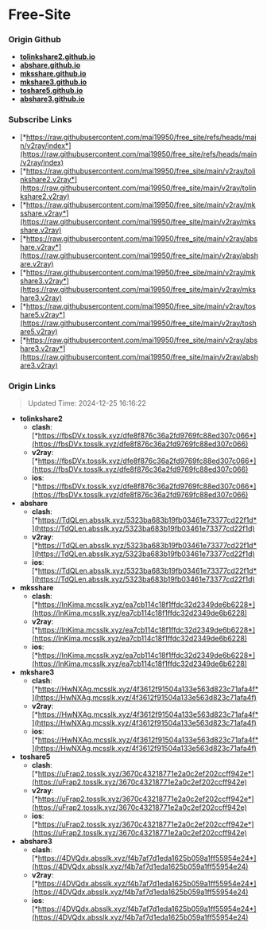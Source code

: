 # Free-Site

### Origin Github

- [**tolinkshare2.github.io**](https://github.com/tolinkshare2/tolinkshare2.github.io)
- [**abshare.github.io**](https://github.com/abshare/abshare.github.io)
- [**mksshare.github.io**](https://github.com/mksshare/mksshare.github.io)
- [**mkshare3.github.io**](https://github.com/mkshare3/mkshare3.github.io)
- [**toshare5.github.io**](https://github.com/toshare5/toshare5.github.io)
- [**abshare3.github.io**](https://github.com/abshare3/abshare3.github.io)

### Subscribe Links

- [*https://raw.githubusercontent.com/mai19950/free_site/refs/heads/main/v2ray/index*](https://raw.githubusercontent.com/mai19950/free_site/refs/heads/main/v2ray/index)
- [*https://raw.githubusercontent.com/mai19950/free_site/main/v2ray/tolinkshare2.v2ray*](https://raw.githubusercontent.com/mai19950/free_site/main/v2ray/tolinkshare2.v2ray)
- [*https://raw.githubusercontent.com/mai19950/free_site/main/v2ray/mksshare.v2ray*](https://raw.githubusercontent.com/mai19950/free_site/main/v2ray/mksshare.v2ray)
- [*https://raw.githubusercontent.com/mai19950/free_site/main/v2ray/abshare.v2ray*](https://raw.githubusercontent.com/mai19950/free_site/main/v2ray/abshare.v2ray)
- [*https://raw.githubusercontent.com/mai19950/free_site/main/v2ray/mkshare3.v2ray*](https://raw.githubusercontent.com/mai19950/free_site/main/v2ray/mkshare3.v2ray)
- [*https://raw.githubusercontent.com/mai19950/free_site/main/v2ray/toshare5.v2ray*](https://raw.githubusercontent.com/mai19950/free_site/main/v2ray/toshare5.v2ray)
- [*https://raw.githubusercontent.com/mai19950/free_site/main/v2ray/abshare3.v2ray*](https://raw.githubusercontent.com/mai19950/free_site/main/v2ray/abshare3.v2ray)

### Origin Links

> Updated Time: 2024-12-25 16:16:22

- **tolinkshare2**
  - **clash**: [*https://fbsDVx.tosslk.xyz/dfe8f876c36a2fd9769fc88ed307c066*](https://fbsDVx.tosslk.xyz/dfe8f876c36a2fd9769fc88ed307c066)
  - **v2ray**: [*https://fbsDVx.tosslk.xyz/dfe8f876c36a2fd9769fc88ed307c066*](https://fbsDVx.tosslk.xyz/dfe8f876c36a2fd9769fc88ed307c066)
  - **ios**: [*https://fbsDVx.tosslk.xyz/dfe8f876c36a2fd9769fc88ed307c066*](https://fbsDVx.tosslk.xyz/dfe8f876c36a2fd9769fc88ed307c066)
- **abshare**
  - **clash**: [*https://TdQLen.absslk.xyz/5323ba683b19fb03461e73377cd22f1d*](https://TdQLen.absslk.xyz/5323ba683b19fb03461e73377cd22f1d)
  - **v2ray**: [*https://TdQLen.absslk.xyz/5323ba683b19fb03461e73377cd22f1d*](https://TdQLen.absslk.xyz/5323ba683b19fb03461e73377cd22f1d)
  - **ios**: [*https://TdQLen.absslk.xyz/5323ba683b19fb03461e73377cd22f1d*](https://TdQLen.absslk.xyz/5323ba683b19fb03461e73377cd22f1d)
- **mksshare**
  - **clash**: [*https://InKima.mcsslk.xyz/ea7cb114c18f1ffdc32d2349de6b6228*](https://InKima.mcsslk.xyz/ea7cb114c18f1ffdc32d2349de6b6228)
  - **v2ray**: [*https://InKima.mcsslk.xyz/ea7cb114c18f1ffdc32d2349de6b6228*](https://InKima.mcsslk.xyz/ea7cb114c18f1ffdc32d2349de6b6228)
  - **ios**: [*https://InKima.mcsslk.xyz/ea7cb114c18f1ffdc32d2349de6b6228*](https://InKima.mcsslk.xyz/ea7cb114c18f1ffdc32d2349de6b6228)
- **mkshare3**
  - **clash**: [*https://HwNXAg.mcsslk.xyz/4f3612f91504a133e563d823c71afa4f*](https://HwNXAg.mcsslk.xyz/4f3612f91504a133e563d823c71afa4f)
  - **v2ray**: [*https://HwNXAg.mcsslk.xyz/4f3612f91504a133e563d823c71afa4f*](https://HwNXAg.mcsslk.xyz/4f3612f91504a133e563d823c71afa4f)
  - **ios**: [*https://HwNXAg.mcsslk.xyz/4f3612f91504a133e563d823c71afa4f*](https://HwNXAg.mcsslk.xyz/4f3612f91504a133e563d823c71afa4f)
- **toshare5**
  - **clash**: [*https://uFrap2.tosslk.xyz/3670c43218771e2a0c2ef202ccff942e*](https://uFrap2.tosslk.xyz/3670c43218771e2a0c2ef202ccff942e)
  - **v2ray**: [*https://uFrap2.tosslk.xyz/3670c43218771e2a0c2ef202ccff942e*](https://uFrap2.tosslk.xyz/3670c43218771e2a0c2ef202ccff942e)
  - **ios**: [*https://uFrap2.tosslk.xyz/3670c43218771e2a0c2ef202ccff942e*](https://uFrap2.tosslk.xyz/3670c43218771e2a0c2ef202ccff942e)
- **abshare3**
  - **clash**: [*https://4DVQdx.absslk.xyz/f4b7af7d1eda1625b059a1ff55954e24*](https://4DVQdx.absslk.xyz/f4b7af7d1eda1625b059a1ff55954e24)
  - **v2ray**: [*https://4DVQdx.absslk.xyz/f4b7af7d1eda1625b059a1ff55954e24*](https://4DVQdx.absslk.xyz/f4b7af7d1eda1625b059a1ff55954e24)
  - **ios**: [*https://4DVQdx.absslk.xyz/f4b7af7d1eda1625b059a1ff55954e24*](https://4DVQdx.absslk.xyz/f4b7af7d1eda1625b059a1ff55954e24)
